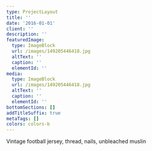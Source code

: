 ```yaml
---
type: ProjectLayout
title: ''
date: '2016-01-01'
client: ''
description: ''
featuredImage:
  type: ImageBlock
  url: /images/149205446418.jpg
  altText: ''
  caption: ''
  elementId: ''
media:
  type: ImageBlock
  url: /images/149205446418.jpg
  altText: ''
  caption: ''
  elementId: ''
bottomSections: []
addTitleSuffix: true
metaTags: []
colors: colors-b
---
```

Vintage football jersey, thread, nails, unbleached muslin
